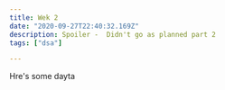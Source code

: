 ```yaml
---
title: Wek 2
date: "2020-09-27T22:40:32.169Z"
description: Spoiler -  Didn't go as planned part 2
tags: ["dsa"]

---
```


Hre's some dayta
